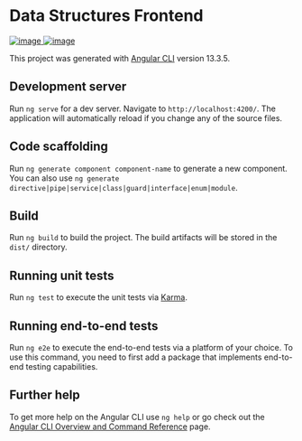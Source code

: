 # Data Structures Frontend

[![image](https://img.shields.io/badge/Java-ED8B00?style=for-the-badge&logo=java&logoColor=white) ](https://img.shields.io/badge/TypeScript-007ACC?style=for-the-badge&logo=typescript&logoColor=white)
[![image](https://img.shields.io/badge/Spring-6DB33F?style=for-the-badge&logo=spring&logoColor=white) ](https://img.shields.io/badge/JavaScript-323330?style=for-the-badge&logo=javascript&logoColor=F7DF1E)

This project was generated with [Angular CLI](https://github.com/angular/angular-cli) version 13.3.5.

## Development server

Run `ng serve` for a dev server. Navigate to `http://localhost:4200/`. The application will automatically reload if you change any of the source files.

## Code scaffolding

Run `ng generate component component-name` to generate a new component. You can also use `ng generate directive|pipe|service|class|guard|interface|enum|module`.

## Build

Run `ng build` to build the project. The build artifacts will be stored in the `dist/` directory.

## Running unit tests

Run `ng test` to execute the unit tests via [Karma](https://karma-runner.github.io).

## Running end-to-end tests

Run `ng e2e` to execute the end-to-end tests via a platform of your choice. To use this command, you need to first add a package that implements end-to-end testing capabilities.

## Further help

To get more help on the Angular CLI use `ng help` or go check out the [Angular CLI Overview and Command Reference](https://angular.io/cli) page.
